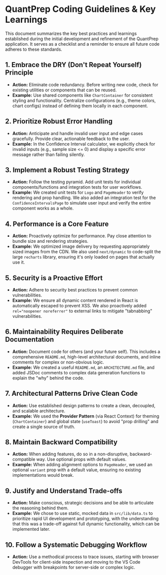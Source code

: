 # QuantPrep Coding Guidelines & Key Learnings

This document summarizes the key best practices and learnings established during the initial development and refinement of the QuantPrep application. It serves as a checklist and a reminder to ensure all future code adheres to these standards.

## 1. Embrace the DRY (Don't Repeat Yourself) Principle
- **Action:** Eliminate code redundancy. Before writing new code, check for existing utilities or components that can be reused.
- **Example:** Use shared components like `ChartContainer` for consistent styling and functionality. Centralize configurations (e.g., theme colors, chart configs) instead of defining them locally in each component.

## 2. Prioritize Robust Error Handling
- **Action:** Anticipate and handle invalid user input and edge cases gracefully. Provide clear, actionable feedback to the user.
- **Example:** In the Confidence Interval calculator, we explicitly check for invalid inputs (e.g., sample size <= 0) and display a specific error message rather than failing silently.

## 3. Implement a Robust Testing Strategy
- **Action:** Follow the testing pyramid. Add unit tests for individual components/functions and integration tests for user workflows.
- **Example:** We created unit tests for `Logo` and `PageHeader` to verify rendering and prop handling. We also added an integration test for the `ConfidenceIntervalsPage` to simulate user input and verify the entire component works as a whole.

## 4. Performance is a Core Feature
- **Action:** Proactively optimize for performance. Pay close attention to bundle size and rendering strategies.
- **Example:** We optimized image delivery by requesting appropriately sized images from the CDN. We also used `next/dynamic` to code-split the large `recharts` library, ensuring it's only loaded on pages that actually use it.

## 5. Security is a Proactive Effort
- **Action:** Adhere to security best practices to prevent common vulnerabilities.
- **Example:** We ensure all dynamic content rendered in React is automatically escaped to prevent XSS. We also proactively added `rel="noopener noreferrer"` to external links to mitigate "tabnabbing" vulnerabilities.

## 6. Maintainability Requires Deliberate Documentation
- **Action:** Document code for others (and your future self). This includes a comprehensive `README.md`, high-level architectural documents, and inline comments for complex or non-obvious logic.
- **Example:** We created a useful `README.md`, an `ARCHITECTURE.md` file, and added JSDoc comments to complex data generation functions to explain the "why" behind the code.

## 7. Architectural Patterns Drive Clean Code
- **Action:** Use established design patterns to create a clean, decoupled, and scalable architecture.
- **Example:** We used the **Provider Pattern** (via React Context) for theming (`ChartContainer`) and global state (`useToast`) to avoid "prop drilling" and create a single source of truth.

## 8. Maintain Backward Compatibility
- **Action:** When adding features, do so in a non-disruptive, backward-compatible way. Use optional props with default values.
- **Example:** When adding alignment options to `PageHeader`, we used an optional `variant` prop with a default value, ensuring no existing implementations would break.

## 9. Justify and Understand Trade-offs
- **Action:** Make conscious, strategic decisions and be able to articulate the reasoning behind them.
- **Example:** We chose to use static, mocked data in `src/lib/data.ts` to prioritize rapid UI development and prototyping, with the understanding that this was a trade-off against full dynamic functionality, which can be implemented later.

## 10. Follow a Systematic Debugging Workflow
- **Action:** Use a methodical process to trace issues, starting with browser DevTools for client-side inspection and moving to the VS Code debugger with breakpoints for server-side or complex logic.
